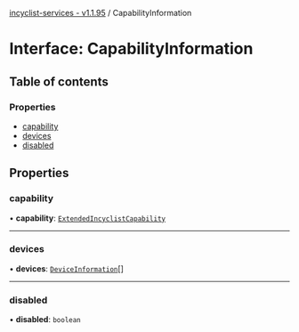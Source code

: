 [incyclist-services - v1.1.95](../README.md) / CapabilityInformation

# Interface: CapabilityInformation

## Table of contents

### Properties

- [capability](CapabilityInformation.md#capability)
- [devices](CapabilityInformation.md#devices)
- [disabled](CapabilityInformation.md#disabled)

## Properties

### capability

• **capability**: [`ExtendedIncyclistCapability`](../README.md#extendedincyclistcapability)

___

### devices

• **devices**: [`DeviceInformation`](DeviceInformation.md)[]

___

### disabled

• **disabled**: `boolean`
